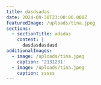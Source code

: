 ```yaml
---
title: dasdsadas
date: 2024-09-30T23:00:00.000Z
featuredImage: /uploads/tina.jpeg
sections:
  - sectionTitle: adsdas
    content: |
      dasdasdasdasd
additionalImages:
  - image: /uploads/tina.jpeg
    caption: '2131231'
  - image: /uploads/tina.jpeg
    caption: sssss
---
```


